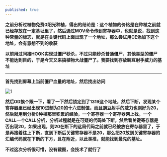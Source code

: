 ```yaml
---
published: true
---
```


**之前分析过植物免费0阳光种植，得出的结论是：这个植物的价格是在种植之前就已经存放在一定基址里了，然后通过MOV命令传到寄存器中，也就是说，找到这种常量的标志，就是在关键代码上面出现了一个地址，那么尝试用CE添加下这个地址，会有意想不到的收获**

**以前用过间接HOOK实现过僵尸秒杀，不过只能秒杀普通僵尸，其他类型的僵尸不能达到目的，于是今天又来搞植物大战僵尸了。我要找到存放豌豆射手威力的基址**

---

**首先找到屏幕上当前僵尸血量的地址，然后找出访问**

![1](http://images.cnblogs.com/cnblogs_com/slover/1202587/o_QQ%e6%8b%bc%e9%9f%b3%e6%88%aa%e5%9b%be20180717182512.png)

**然后OD挨个跟一下，看了一下然后锁定到了1319这个地址，然后下断，发现某个寄存器里已经出现10进制为20的十六进制值，而且豌豆射手的威力也刚好为20，然后就用到分析0种植那里积累的经验，一个寄存器一个寄存器网上找，一个CALL一个CALL分析，分析过程就是在可疑的代码处下断，然后看关键寄存器是否出现20，如果出现，则20在断下的这局代码之前就已经被放在寄存器里了，于是再接着往上下断，直到下断后关键寄存器不是20，那么把20放到关键寄存器的汇编代码就在下断的下方，且在附近，以此类推，就能找到最先的基址。**

**不过这次分析很可惜，没有截图，会技术了就行了**


